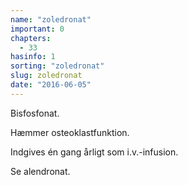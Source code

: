 ```yaml
---
name: "zoledronat"
important: 0
chapters:
  - 33
hasinfo: 1
sorting: "zoledronat"
slug: zoledronat
date: "2016-06-05"
---
```


Bisfosfonat.

Hæmmer osteoklastfunktion.

Indgives én gang årligt som i.v.-infusion.

Se alendronat.
